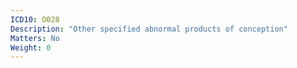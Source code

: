 ```yaml
---
ICD10: O028
Description: "Other specified abnormal products of conception"
Matters: No
Weight: 0
---
```


